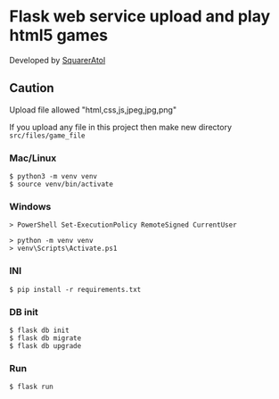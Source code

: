 # Flask web service upload and play html5 games
Developed by [SquarerAtol](github.com/SquarerAtol)

## Caution
Upload file allowed "html,css,js,jpeg,jpg,png"

If you upload any file in this project
then make new directory ```src/files/game_file```
### Mac/Linux
```
$ python3 -m venv venv
$ source venv/bin/activate
```
### Windows
```
> PowerShell Set-ExecutionPolicy RemoteSigned CurrentUser
```
```
> python -m venv venv
> venv\Scripts\Activate.ps1
```
### INI
```
$ pip install -r requirements.txt
```
### DB init
```
$ flask db init
$ flask db migrate
$ flask db upgrade
```
### Run
```
$ flask run
```
